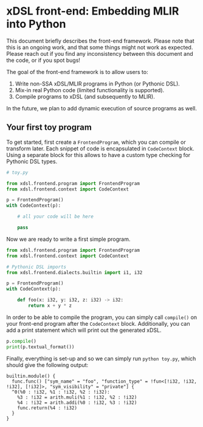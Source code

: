 # xDSL front-end: Embedding MLIR into Python

This document briefly describes the front-end framework. Please note that this
is an ongoing work, and that some things might not work as expected. Please
reach out if you find any inconsistency between this document and the code, or
if you spot bugs!

The goal of the front-end framework is to allow users to:

1. Write non-SSA xDSL/MLIR programs in Python (or Pythonic DSL).
2. Mix-in real Python code (limited functionality is supported).
3. Compile programs to xDSL (and subsequently to MLIR).

In the future, we plan to add dynamic execution of source programs as well.

## Your first toy program

To get started, first create a `FrontendProgram`, which you can compile or
transform later. Each snippet of code is encapsulated in `CodeContext` block.
Using a separate block for this allows to have a custom type checking for
Pythonic DSL types.

```python
# toy.py

from xdsl.frontend.program import FrontendProgram
from xdsl.frontend.context import CodeContext

p = FrontendProgram()
with CodeContext(p):

    # all your code will be here

    pass
```

Now we are ready to write a first simple program.

```python
from xdsl.frontend.program import FrontendProgram
from xdsl.frontend.context import CodeContext

# Pythonic DSL imports
from xdsl.frontend.dialects.builtin import i1, i32

p = FrontendProgram()
with CodeContext(p):

    def foo(x: i32, y: i32, z: i32) -> i32:
        return x + y * z
```

In order to be able to compile the program, you can simply call `compile()` on
your front-end program after the `CodeContext` block. Additionally, you can add
a print statement which will print out the generated xDSL.

```python
p.compile()
print(p.textual_format())
```

Finally, everything is set-up and so we can simply run `python toy.py`, which
should give the following output:

```mlir
builtin.module() {
  func.func() ["sym_name" = "foo", "function_type" = !fun<[!i32, !i32, !i32], [!i32]>, "sym_visibility" = "private"] {
  ^0(%0 : !i32, %1 : !i32, %2 : !i32):
    %3 : !i32 = arith.muli(%1 : !i32, %2 : !i32)
    %4 : !i32 = arith.addi(%0 : !i32, %3 : !i32)
    func.return(%4 : !i32)
  }
}
```

